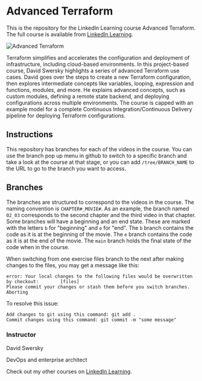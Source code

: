 # Advanced Terraform
This is the repository for the LinkedIn Learning course Advanced Terraform. The full course is available from [LinkedIn Learning][lil-course-url].

![Advanced Terraform][lil-thumbnail-url]

Terraform simplifies and accelerates the configuration and deployment of infrastructure, including cloud-based environments. In this project-based course, David Swersky highlights a series of advanced Terraform use cases. David goes over the steps to create a new Terraform configuration, then explores intermediate concepts like variables, looping, expression and functions, modules, and more. He explains advanced concepts, such as custom modules, defining a remote state backend, and deploying configurations across multiple environments. The course is capped with an example model for a complete Continuous Integration/Continuous Delivery pipeline for deploying Terraform configurations.

## Instructions
This repository has branches for each of the videos in the course. You can use the branch pop up menu in github to switch to a specific branch and take a look at the course at that stage, or you can add `/tree/BRANCH_NAME` to the URL to go to the branch you want to access.

## Branches
The branches are structured to correspond to the videos in the course. The naming convention is `CHAPTER#_MOVIE#`. As an example, the branch named `02_03` corresponds to the second chapter and the third video in that chapter.
Some branches will have a beginning and an end state. These are marked with the letters `b` for "beginning" and `e` for "end". The `b` branch contains the code as it is at the beginning of the movie. The `e` branch contains the code as it is at the end of the movie. The `main` branch holds the final state of the code when in the course.

When switching from one exercise files branch to the next after making changes to the files, you may get a message like this:

    error: Your local changes to the following files would be overwritten by checkout:        [files]
    Please commit your changes or stash them before you switch branches.
    Aborting

To resolve this issue:

    Add changes to git using this command: git add .
	Commit changes using this command: git commit -m "some message"


### Instructor

David Swersky

DevOps and enterprise architect



Check out my other courses on [LinkedIn Learning](https://www.linkedin.com/learning/instructors/david-swersky).

[lil-course-url]: https://www.linkedin.com/learning/advanced-terraform-18720794?dApp=59033956
[lil-thumbnail-url]: https://media.licdn.com/dms/image/C560DAQGfrjsVMJJlFg/learning-public-crop_675_1200/0/1673639139822?e=2147483647&v=beta&t=Po6XcY4t4DcIZ__O-16BY24eHt0MPhPODwJl90L1rs0


